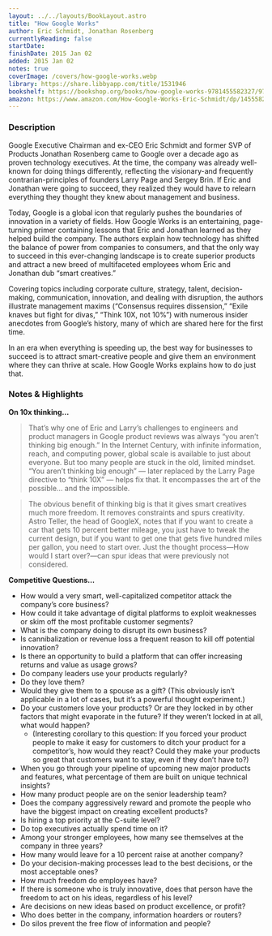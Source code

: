 ```yaml
---
layout: ../../layouts/BookLayout.astro
title: "How Google Works"
author: Eric Schmidt, Jonathan Rosenberg
currentlyReading: false
startDate: 
finishDate: 2015 Jan 02
added: 2015 Jan 02
notes: true
coverImage: /covers/how-google-works.webp
library: https://share.libbyapp.com/title/1531946
bookshelf: https://bookshop.org/books/how-google-works-9781455582327/9781455582327
amazon: https://www.amazon.com/How-Google-Works-Eric-Schmidt/dp/1455582328
---
```


### Description
Google Executive Chairman and ex-CEO Eric Schmidt and former SVP of Products Jonathan Rosenberg came to Google over a decade ago as proven technology executives. At the time, the company was already well-known for doing things differently, reflecting the visionary-and frequently contrarian-principles of founders Larry Page and Sergey Brin. If Eric and Jonathan were going to succeed, they realized they would have to relearn everything they thought they knew about management and business.

Today, Google is a global icon that regularly pushes the boundaries of innovation in a variety of fields. How Google Works is an entertaining, page-turning primer containing lessons that Eric and Jonathan learned as they helped build the company. The authors explain how technology has shifted the balance of power from companies to consumers, and that the only way to succeed in this ever-changing landscape is to create superior products and attract a new breed of multifaceted employees whom Eric and Jonathan dub “smart creatives.”

Covering topics including corporate culture, strategy, talent, decision-making, communication, innovation, and dealing with disruption, the authors illustrate management maxims (“Consensus requires dissension,” “Exile knaves but fight for divas,” “Think 10X, not 10%”) with numerous insider anecdotes from Google’s history, many of which are shared here for the first time.

In an era when everything is speeding up, the best way for businesses to succeed is to attract smart-creative people and give them an environment where they can thrive at scale. How Google Works explains how to do just that.

### Notes & Highlights
**On 10x thinking…**
> That’s why one of Eric and Larry’s challenges to engineers and product managers in Google product reviews was always “you aren’t thinking big enough.” In the Internet Century, with infinite information, reach, and computing power, global scale is available to just about everyone. But too many people are stuck in the old, limited mindset. “You aren’t thinking big enough” — later replaced by the Larry Page directive to “think 10X” — helps fix that. It encompasses the art of the possible… and the impossible.

> The obvious benefit of thinking big is that it gives smart creatives much more freedom. It removes constraints and spurs creativity. Astro Teller, the head of GoogleX, notes that if you want to create a car that gets 10 percent better mileage, you just have to tweak the current design, but if you want to get one that gets five hundred miles per gallon, you need to start over. Just the thought process—How would I start over?—can spur ideas that were previously not considered.

**Competitive Questions…**
* How would a very smart, well-capitalized competitor attack the company’s core business?
* How could it take advantage of digital platforms to exploit weaknesses or skim off the most profitable customer segments?
* What is the company doing to disrupt its own business?
* Is cannibalization or revenue loss a frequent reason to kill off potential innovation?
* Is there an opportunity to build a platform that can offer increasing returns and value as usage grows?
* Do company leaders use your products regularly?
* Do they love them?
* Would they give them to a spouse as a gift? (This obviously isn’t applicable in a lot of cases, but it’s a powerful thought experiment.)
* Do your customers love your products? Or are they locked in by other factors that might evaporate in the future? If they weren’t locked in at all, what would happen?
	* (Interesting corollary to this question: If you forced your product people to make it easy for customers to ditch your product for a competitor’s, how would they react? Could they make your products so great that customers want to stay, even if they don’t have to?)
* When you go through your pipeline of upcoming new major products and features, what percentage of them are built on unique technical insights?
* How many product people are on the senior leadership team?
* Does the company aggressively reward and promote the people who have the biggest impact on creating excellent products?
* Is hiring a top priority at the C-suite level?
* Do top executives actually spend time on it?
* Among your stronger employees, how many see themselves at the company in three years?
* How many would leave for a 10 percent raise at another company?
* Do your decision-making processes lead to the best decisions, or the most acceptable ones?
* How much freedom do employees have?
* If there is someone who is truly innovative, does that person have the freedom to act on his ideas, regardless of his level?
* Are decisions on new ideas based on product excellence, or profit?
* Who does better in the company, information hoarders or routers?
* Do silos prevent the free flow of information and people?
